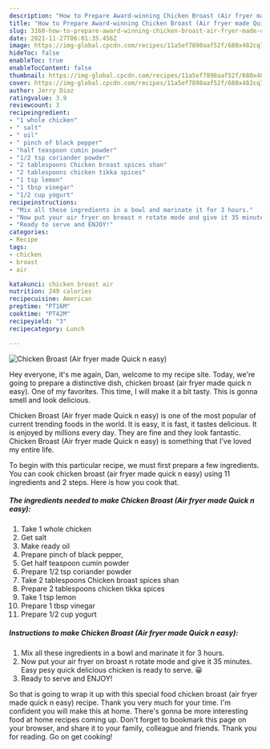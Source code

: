```yaml
---
description: "How to Prepare Award-winning Chicken Broast (Air fryer made Quick n easy)"
title: "How to Prepare Award-winning Chicken Broast (Air fryer made Quick n easy)"
slug: 3160-how-to-prepare-award-winning-chicken-broast-air-fryer-made-quick-n-easy
date: 2021-11-27T06:01:35.456Z
image: https://img-global.cpcdn.com/recipes/11a5ef7898aaf52f/680x482cq70/chicken-broast-air-fryer-made-quick-n-easy-recipe-main-photo.jpg
hideToc: false
enableToc: true
enableTocContent: false
thumbnail: https://img-global.cpcdn.com/recipes/11a5ef7898aaf52f/680x482cq70/chicken-broast-air-fryer-made-quick-n-easy-recipe-main-photo.jpg
cover: https://img-global.cpcdn.com/recipes/11a5ef7898aaf52f/680x482cq70/chicken-broast-air-fryer-made-quick-n-easy-recipe-main-photo.jpg
author: Jerry Diaz
ratingvalue: 3.9
reviewcount: 3
recipeingredient:
- "1 whole chicken"
- " salt"
- " oil"
- " pinch of black pepper"
- "half teaspoon cumin powder"
- "1/2 tsp coriander powder"
- "2 tablespoons Chicken broast spices shan"
- "2 tablespoons chicken tikka spices"
- "1 tsp lemon"
- "1 tbsp vinegar"
- "1/2 cup yogurt"
recipeinstructions:
- "Mix all these ingredients in a bowl and marinate it for 3 hours."
- "Now put your air fryer on broast n rotate mode and give it 35 minutes. Easy pesy quick delicious chicken is ready to serve. 😀"
- "Ready to serve and ENJOY!"
categories:
- Recipe
tags:
- chicken
- broast
- air

katakunci: chicken broast air 
nutrition: 249 calories
recipecuisine: American
preptime: "PT16M"
cooktime: "PT42M"
recipeyield: "3"
recipecategory: Lunch

---
```



![Chicken Broast (Air fryer made Quick n easy)](https://img-global.cpcdn.com/recipes/11a5ef7898aaf52f/680x482cq70/chicken-broast-air-fryer-made-quick-n-easy-recipe-main-photo.jpg)

Hey everyone, it's me again, Dan, welcome to my recipe site. Today, we're going to prepare a distinctive dish, chicken broast (air fryer made quick n easy). One of my favorites. This time, I will make it a bit tasty. This is gonna smell and look delicious.



Chicken Broast (Air fryer made Quick n easy) is one of the most popular of current trending foods in the world. It is easy, it is fast, it tastes delicious. It is enjoyed by millions every day. They are fine and they look fantastic. Chicken Broast (Air fryer made Quick n easy) is something that I've loved my entire life.


To begin with this particular recipe, we must first prepare a few ingredients. You can cook chicken broast (air fryer made quick n easy) using 11 ingredients and 2 steps. Here is how you cook that.

<!--inarticleads1-->

##### The ingredients needed to make Chicken Broast (Air fryer made Quick n easy):

1. Take 1 whole chicken
1. Get  salt
1. Make ready  oil
1. Prepare  pinch of black pepper,
1. Get half teaspoon cumin powder
1. Prepare 1/2 tsp coriander powder
1. Take 2 tablespoons Chicken broast spices shan
1. Prepare 2 tablespoons chicken tikka spices
1. Take 1 tsp lemon
1. Prepare 1 tbsp vinegar
1. Prepare 1/2 cup yogurt




<!--inarticleads2-->

##### Instructions to make Chicken Broast (Air fryer made Quick n easy):

1. Mix all these ingredients in a bowl and marinate it for 3 hours.
1. Now put your air fryer on broast n rotate mode and give it 35 minutes. Easy pesy quick delicious chicken is ready to serve. 😀
1. Ready to serve and ENJOY!



So that is going to wrap it up with this special food chicken broast (air fryer made quick n easy) recipe. Thank you very much for your time. I'm confident you will make this at home. There's gonna be more interesting food at home recipes coming up. Don't forget to bookmark this page on your browser, and share it to your family, colleague and friends. Thank you for reading. Go on get cooking!
